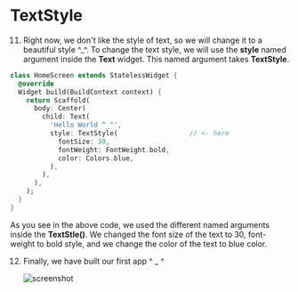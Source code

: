 # TextStyle



11. Right now, we don't like the style of text, so we will change it to a beautiful style ^_^. To change the text style, we will use the **style** named argument inside the **Text** widget. This named argument takes **TextStyle**.

```dart
class HomeScreen extends StatelessWidget {
  @override
  Widget build(BuildContext context) {
    return Scaffold(
      body: Center(
        child: Text(
          'Hello World ^_^',
          style: TextStyle(                  // <- here
            fontSize: 30,                    
            fontWeight: FontWeight.bold, 
            color: Colors.blue,
          ),
        ),
      ),
    );
  }
}
```



As you see in the above code, we used the different named arguments inside the **TextStle()**. We changed the font size of the text to 30, font-weight to bold style, and we change the color of the text to blue color.





12. Finally, we have built our first app ^ _ ^

    ![screenshot](https://lh5.googleusercontent.com/T-ad6-E0KUwvPl4HClTqw-K2Njv2zFIJJr5mJ6kjTPoYiVTw2-wxuO5SvwGswx4wg0jAHu_afi0wTGW6FqA8VgNxokpJ_-_eCSQNHho8ZWVTN_axGsQP2IAywGgyJtMTOqA-h_KP)
